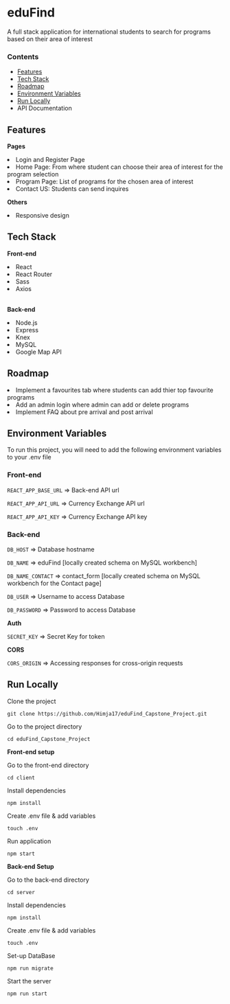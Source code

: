 # eduFind

A full stack application for international students to search for programs based on their area of interest

### Contents

- [Features](#features)
- [Tech Stack](#tech-stack)
- [Roadmap](#roadmap)
- [Environment Variables](#environment-variables)
- [Run Locally](#run-locally)
- API Documentation

## Features

**Pages**

<li>Login and Register Page</li>
<li>Home Page: From where student can choose their area of interest for the program selection </li>
<li>Program Page: List of programs for the chosen area of interest</li>
<li>Contact US: Students can send inquires</li>

**Others**

<li>Responsive design</li>

## Tech Stack

**Front-end**

<li>React</li>
<li>React Router</li>
<li>Sass</li>
<li>Axios</li><br/>

**Back-end**

<li>Node.js</li>
<li>Express</li>
<li>Knex</li>
<li>MySQL</li>
<li>Google Map API</li>

## Roadmap

<li>Implement a favourites tab where students can add thier top favourite programs</li>
<li> Add an admin login where admin can add or delete programs</li>
<li> Implement FAQ about pre arrival and post arrival </li>

## Environment Variables

To run this project, you will need to add the following environment variables to your .env file

### Front-end

`REACT_APP_BASE_URL` => Back-end API url

`REACT_APP_API_URL` => Currency Exchange API url

`REACT_APP_API_KEY` => Currency Exchange API key

### Back-end

`DB_HOST` => Database hostname

`DB_NAME` => eduFind [locally created schema on MySQL workbench]

`DB_NAME_CONTACT` => contact_form [locally created schema on MySQL workbench for the Contact page]

`DB_USER` => Username to access Database

`DB_PASSWORD` => Password to access Database

**Auth**

`SECRET_KEY` => Secret Key for token

**CORS**

`CORS_ORIGIN` => Accessing responses for cross-origin requests

## Run Locally

Clone the project

`git clone https://github.com/Himja17/eduFind_Capstone_Project.git`

Go to the project directory

`cd eduFind_Capstone_Project`

**Front-end setup**

Go to the front-end directory

`cd client`

Install dependencies

`npm install`

Create .env file & add variables

`touch .env`

Run application

`npm start`

**Back-end Setup**

Go to the back-end directory

`cd server`

Install dependencies

`npm install`

Create .env file & add variables

`touch .env`

Set-up DataBase

`npm run migrate`

Start the server

`npm run start`
